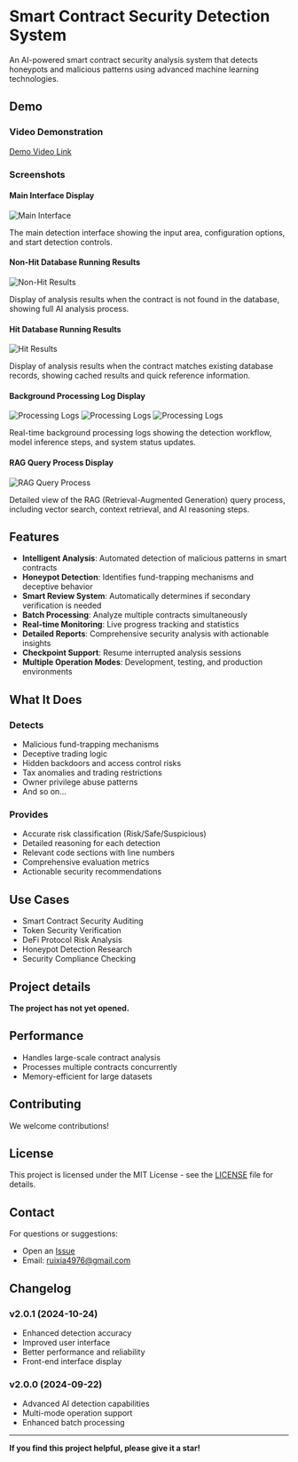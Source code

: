 # Smart Contract Security Detection System

An AI-powered smart contract security analysis system that detects honeypots and malicious patterns using advanced machine learning technologies.

## Demo

### Video Demonstration
[Demo Video Link](https://youtu.be/4xzw-6WYDWg)

### Screenshots

#### Main Interface Display

![Main Interface](pic/main_interface.png)

The main detection interface showing the input area, configuration options, and start detection controls.

#### Non-Hit Database Running Results

![Non-Hit Results](pic/nonhit_database_results.png)

Display of analysis results when the contract is not found in the database, showing full AI analysis process.

#### Hit Database Running Results

![Hit Results](pic/hit_database_results.png)

Display of analysis results when the contract matches existing database records, showing cached results and quick reference information.

#### Background Processing Log Display

![Processing Logs](pic/background_logs_1.png)
![Processing Logs](pic/background_logs_2.png)
![Processing Logs](pic/background_logs_3.png)

Real-time background processing logs showing the detection workflow, model inference steps, and system status updates.

#### RAG Query Process Display

![RAG Query Process](pic/rag_query_process.png)

Detailed view of the RAG (Retrieval-Augmented Generation) query process, including vector search, context retrieval, and AI reasoning steps.

## Features

- **Intelligent Analysis**: Automated detection of malicious patterns in smart contracts
- **Honeypot Detection**: Identifies fund-trapping mechanisms and deceptive behavior
- **Smart Review System**: Automatically determines if secondary verification is needed
- **Batch Processing**: Analyze multiple contracts simultaneously
- **Real-time Monitoring**: Live progress tracking and statistics
- **Detailed Reports**: Comprehensive security analysis with actionable insights
- **Checkpoint Support**: Resume interrupted analysis sessions
- **Multiple Operation Modes**: Development, testing, and production environments

## What It Does

### Detects

- Malicious fund-trapping mechanisms
- Deceptive trading logic
- Hidden backdoors and access control risks
- Tax anomalies and trading restrictions
- Owner privilege abuse patterns
- And so on...

### Provides

- Accurate risk classification (Risk/Safe/Suspicious)
- Detailed reasoning for each detection
- Relevant code sections with line numbers
- Comprehensive evaluation metrics
- Actionable security recommendations

## Use Cases

- Smart Contract Security Auditing
- Token Security Verification
- DeFi Protocol Risk Analysis
- Honeypot Detection Research
- Security Compliance Checking

## Project details

**The project has not yet opened.**

## Performance

- Handles large-scale contract analysis
- Processes multiple contracts concurrently
- Memory-efficient for large datasets

## Contributing

We welcome contributions!

## License

This project is licensed under the MIT License - see the [LICENSE](LICENSE) file for details.

## Contact

For questions or suggestions:
- Open an [Issue](https://github.com/your-username/web3-agent/issues)
- Email: ruixia4976@gmail.com

## Changelog

### v2.0.1 (2024-10-24)

- Enhanced detection accuracy
- Improved user interface
- Better performance and reliability
- Front-end interface display

### v2.0.0 (2024-09-22)
- Advanced AI detection capabilities
- Multi-mode operation support
- Enhanced batch processing

---

**If you find this project helpful, please give it a star!**
